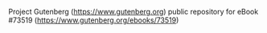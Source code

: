 Project Gutenberg (https://www.gutenberg.org) public repository for eBook #73519 (https://www.gutenberg.org/ebooks/73519)
